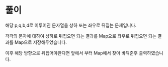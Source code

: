 # 풀이

해당 p,q,b,d로 이루어진 문자열을 상하 또는 좌우로 뒤집는 문제입니다.  

각각의 문자에 대하여 상하로 뒤집으면 되는 결과를 Map으로 좌우로 뒤집으면 되는 결과를 Map으로 저장해두었습니다.  

이후 해당 방향으로 뒤집어야한다면 앞에서 부터 Map에서 찾아 바꿔준후 출력하였습니다.
